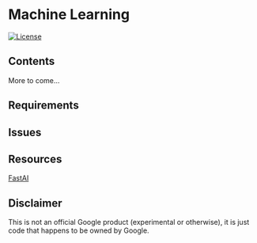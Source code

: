 Machine Learning
==================

[![License](https://img.shields.io/badge/License-Apache%202.0-blue.svg)](https://github.com/nyghtowl/mixed-tape/blob/master/LICENSE)

Contents
-----------------
More to come...

Requirements
-----------------

Issues
-----------------

Resources
-----------------
[FastAI](https://github.com/fastai/courses)

Disclaimer
----------------- 

This is not an official Google product (experimental or otherwise), it is just
code that happens to be owned by Google.
